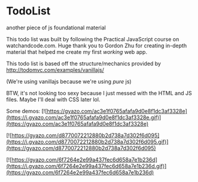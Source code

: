 # TodoList
another piece of js foundational material

This todo list was built by following the Practical JavaScript course on watchandcode.com.
Huge thank you to Gordon Zhu for creating in-depth material that helped me create my first *working* web app.

This todo list is based off the structure/mechanics provided by http://todomvc.com/examples/vanillajs/

(We're using vanillajs because we're using *pure* js)

BTW, it's not looking too sexy because I just messed with the HTML and JS files. Maybe I'll deal with CSS later lol.

Some demos:
[![https://gyazo.com/ac3e1f0765afafa9d0e8f1dc3af3328e](https://i.gyazo.com/ac3e1f0765afafa9d0e8f1dc3af3328e.gif)](https://gyazo.com/ac3e1f0765afafa9d0e8f1dc3af3328e)

[![https://gyazo.com/d8770072212880b2d738a7d302f6d095](https://i.gyazo.com/d8770072212880b2d738a7d302f6d095.gif)](https://gyazo.com/d8770072212880b2d738a7d302f6d095)

[![https://gyazo.com/6f7264e2e99a437fec6d658a7e1b236d](https://i.gyazo.com/6f7264e2e99a437fec6d658a7e1b236d.gif)](https://gyazo.com/6f7264e2e99a437fec6d658a7e1b236d)
